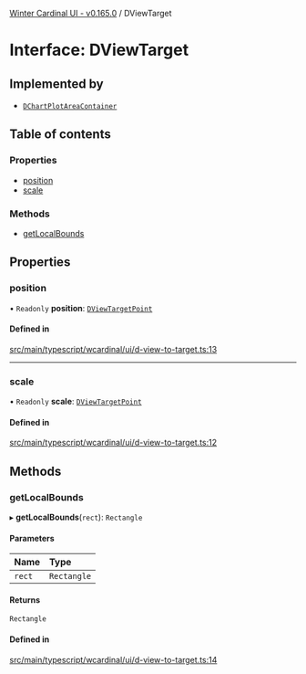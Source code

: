 [Winter Cardinal UI - v0.165.0](../index.md) / DViewTarget

# Interface: DViewTarget

## Implemented by

- [`DChartPlotAreaContainer`](../classes/DChartPlotAreaContainer.md)

## Table of contents

### Properties

- [position](DViewTarget.md#position)
- [scale](DViewTarget.md#scale)

### Methods

- [getLocalBounds](DViewTarget.md#getlocalbounds)

## Properties

### position

• `Readonly` **position**: [`DViewTargetPoint`](DViewTargetPoint.md)

#### Defined in

[src/main/typescript/wcardinal/ui/d-view-to-target.ts:13](https://github.com/winter-cardinal/winter-cardinal-ui/blob/v0.165.0/src/main/typescript/wcardinal/ui/d-view-to-target.ts#L13)

___

### scale

• `Readonly` **scale**: [`DViewTargetPoint`](DViewTargetPoint.md)

#### Defined in

[src/main/typescript/wcardinal/ui/d-view-to-target.ts:12](https://github.com/winter-cardinal/winter-cardinal-ui/blob/v0.165.0/src/main/typescript/wcardinal/ui/d-view-to-target.ts#L12)

## Methods

### getLocalBounds

▸ **getLocalBounds**(`rect`): `Rectangle`

#### Parameters

| Name | Type |
| :------ | :------ |
| `rect` | `Rectangle` |

#### Returns

`Rectangle`

#### Defined in

[src/main/typescript/wcardinal/ui/d-view-to-target.ts:14](https://github.com/winter-cardinal/winter-cardinal-ui/blob/v0.165.0/src/main/typescript/wcardinal/ui/d-view-to-target.ts#L14)

